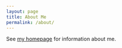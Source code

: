 ```yaml
---
layout: page
title: About Me
permalink: /about/
---
```


See [my homepage](https://keawang.github.io/) for information about me.
